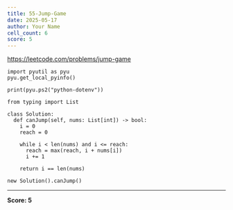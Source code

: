 ```yaml
---
title: 55-Jump-Game
date: 2025-05-17
author: Your Name
cell_count: 6
score: 5
---
```


https://leetcode.com/problems/jump-game


```
import pyutil as pyu
pyu.get_local_pyinfo()
```


```
print(pyu.ps2("python-dotenv"))
```


```
from typing import List
```


```
class Solution:
  def canJump(self, nums: List[int]) -> bool:
    i = 0
    reach = 0

    while i < len(nums) and i <= reach:
      reach = max(reach, i + nums[i])
      i += 1

    return i == len(nums)
```


```
new Solution().canJump()
```


---
**Score: 5**
